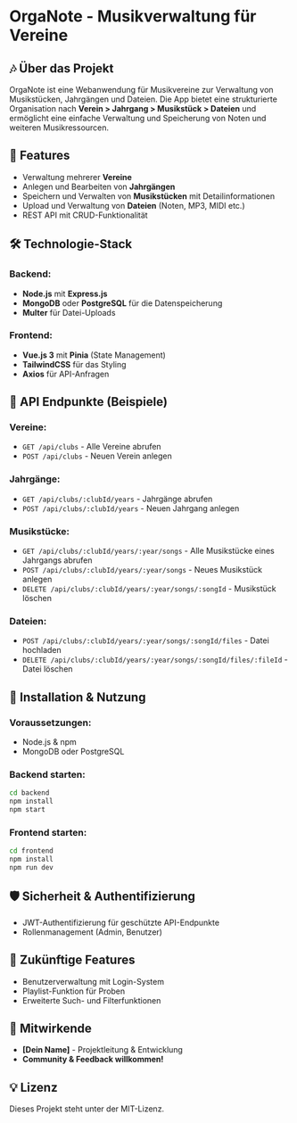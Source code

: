 # OrgaNote - Musikverwaltung für Vereine

## 🎶 Über das Projekt
OrgaNote ist eine Webanwendung für Musikvereine zur Verwaltung von Musikstücken, Jahrgängen und Dateien. Die App bietet eine strukturierte Organisation nach **Verein > Jahrgang > Musikstück > Dateien** und ermöglicht eine einfache Verwaltung und Speicherung von Noten und weiteren Musikressourcen.

## 💪 Features
- Verwaltung mehrerer **Vereine**
- Anlegen und Bearbeiten von **Jahrgängen**
- Speichern und Verwalten von **Musikstücken** mit Detailinformationen
- Upload und Verwaltung von **Dateien** (Noten, MP3, MIDI etc.)
- REST API mit CRUD-Funktionalität

## 🛠 Technologie-Stack
### Backend:
- **Node.js** mit **Express.js**
- **MongoDB** oder **PostgreSQL** für die Datenspeicherung
- **Multer** für Datei-Uploads

### Frontend:
- **Vue.js 3** mit **Pinia** (State Management)
- **TailwindCSS** für das Styling
- **Axios** für API-Anfragen

## 📝 API Endpunkte (Beispiele)
### Vereine:
- `GET /api/clubs` - Alle Vereine abrufen
- `POST /api/clubs` - Neuen Verein anlegen

### Jahrgänge:
- `GET /api/clubs/:clubId/years` - Jahrgänge abrufen
- `POST /api/clubs/:clubId/years` - Neuen Jahrgang anlegen

### Musikstücke:
- `GET /api/clubs/:clubId/years/:year/songs` - Alle Musikstücke eines Jahrgangs abrufen
- `POST /api/clubs/:clubId/years/:year/songs` - Neues Musikstück anlegen
- `DELETE /api/clubs/:clubId/years/:year/songs/:songId` - Musikstück löschen

### Dateien:
- `POST /api/clubs/:clubId/years/:year/songs/:songId/files` - Datei hochladen
- `DELETE /api/clubs/:clubId/years/:year/songs/:songId/files/:fileId` - Datei löschen

## 🔧 Installation & Nutzung
### Voraussetzungen:
- Node.js & npm
- MongoDB oder PostgreSQL

### Backend starten:
```bash
cd backend
npm install
npm start
```

### Frontend starten:
```bash
cd frontend
npm install
npm run dev
```

## 🛡 Sicherheit & Authentifizierung
- JWT-Authentifizierung für geschützte API-Endpunkte
- Rollenmanagement (Admin, Benutzer)

## 📅 Zukünftige Features
- Benutzerverwaltung mit Login-System
- Playlist-Funktion für Proben
- Erweiterte Such- und Filterfunktionen

## 👤 Mitwirkende
- **[Dein Name]** - Projektleitung & Entwicklung
- **Community & Feedback willkommen!**

## 💡 Lizenz
Dieses Projekt steht unter der MIT-Lizenz.

